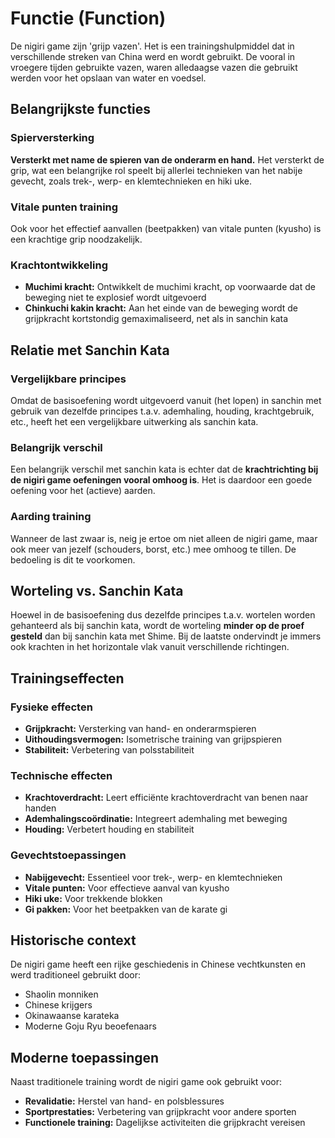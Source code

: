 # Functie (Function)

De nigiri game zijn 'grijp vazen'. Het is een trainingshulpmiddel dat in verschillende streken van China werd en wordt gebruikt. De vooral in vroegere tijden gebruikte vazen, waren alledaagse vazen die gebruikt werden voor het opslaan van water en voedsel.

## Belangrijkste functies

### Spierversterking
**Versterkt met name de spieren van de onderarm en hand.** Het versterkt de grip, wat een belangrijke rol speelt bij allerlei technieken van het nabije gevecht, zoals trek-, werp- en klemtechnieken en hiki uke.

### Vitale punten training
Ook voor het effectief aanvallen (beetpakken) van vitale punten (kyusho) is een krachtige grip noodzakelijk.

### Krachtontwikkeling
- **Muchimi kracht:** Ontwikkelt de muchimi kracht, op voorwaarde dat de beweging niet te explosief wordt uitgevoerd
- **Chinkuchi kakin kracht:** Aan het einde van de beweging wordt de grijpkracht kortstondig gemaximaliseerd, net als in sanchin kata

## Relatie met Sanchin Kata

### Vergelijkbare principes
Omdat de basisoefening wordt uitgevoerd vanuit (het lopen) in sanchin met gebruik van dezelfde principes t.a.v. ademhaling, houding, krachtgebruik, etc., heeft het een vergelijkbare uitwerking als sanchin kata.

### Belangrijk verschil
Een belangrijk verschil met sanchin kata is echter dat de **krachtrichting bij de nigiri game oefeningen vooral omhoog is**. Het is daardoor een goede oefening voor het (actieve) aarden.

### Aarding training
Wanneer de last zwaar is, neig je ertoe om niet alleen de nigiri game, maar ook meer van jezelf (schouders, borst, etc.) mee omhoog te tillen. De bedoeling is dit te voorkomen.

## Worteling vs. Sanchin Kata

Hoewel in de basisoefening dus dezelfde principes t.a.v. wortelen worden gehanteerd als bij sanchin kata, wordt de worteling **minder op de proef gesteld** dan bij sanchin kata met Shime. Bij de laatste ondervindt je immers ook krachten in het horizontale vlak vanuit verschillende richtingen.

## Trainingseffecten

### Fysieke effecten
- **Grijpkracht:** Versterking van hand- en onderarmspieren
- **Uithoudingsvermogen:** Isometrische training van grijpspieren
- **Stabiliteit:** Verbetering van polsstabiliteit

### Technische effecten
- **Krachtoverdracht:** Leert efficiënte krachtoverdracht van benen naar handen
- **Ademhalingscoördinatie:** Integreert ademhaling met beweging
- **Houding:** Verbetert houding en stabiliteit

### Gevechtstoepassingen
- **Nabijgevecht:** Essentieel voor trek-, werp- en klemtechnieken
- **Vitale punten:** Voor effectieve aanval van kyusho
- **Hiki uke:** Voor trekkende blokken
- **Gi pakken:** Voor het beetpakken van de karate gi

## Historische context

De nigiri game heeft een rijke geschiedenis in Chinese vechtkunsten en werd traditioneel gebruikt door:
- Shaolin monniken
- Chinese krijgers
- Okinawaanse karateka
- Moderne Goju Ryu beoefenaars

## Moderne toepassingen

Naast traditionele training wordt de nigiri game ook gebruikt voor:
- **Revalidatie:** Herstel van hand- en polsblessures
- **Sportprestaties:** Verbetering van grijpkracht voor andere sporten
- **Functionele training:** Dagelijkse activiteiten die grijpkracht vereisen 